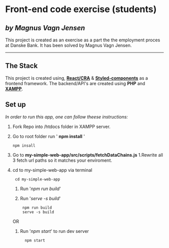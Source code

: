 # Front-end code exercise (students)

## _by Magnus Vagn Jensen_

This project is created as an exercise as a part the the employment proces at Danske Bank. It has been solved by Magnus Vagn Jensen.

---

## The Stack

This project is created using, **[React/CRA](https://create-react-app.dev/docs/getting-started/)** & **[Styled-components](https://styled-components.com/)** as a frontend framework. The backend/API's are created using **PHP** and **[XAMPP](https://www.apachefriends.org/index.html)**.

## Set up

_In order to run this app, one can follow theese instructions:_

1.  Fork Repo into /htdocs folder in XAMPP server.
2.  Go to root folder run ' **npm install** '

        npm insall

3.  Go to **my-simple-web-app/src/scripts/fetchDataChains.js**
    1.Rewrite all 3 fetch url paths so it matches your enviroment.
4.  cd to my-simple-web-app via terminal

         cd my-simple-web-app

    1.  Run '_npm run build_'
    2.  Run '_serve -s build_'

             npm run build
             serve -s build

    OR

    1.  Run '_npm start_' to run dev server

              npm start
